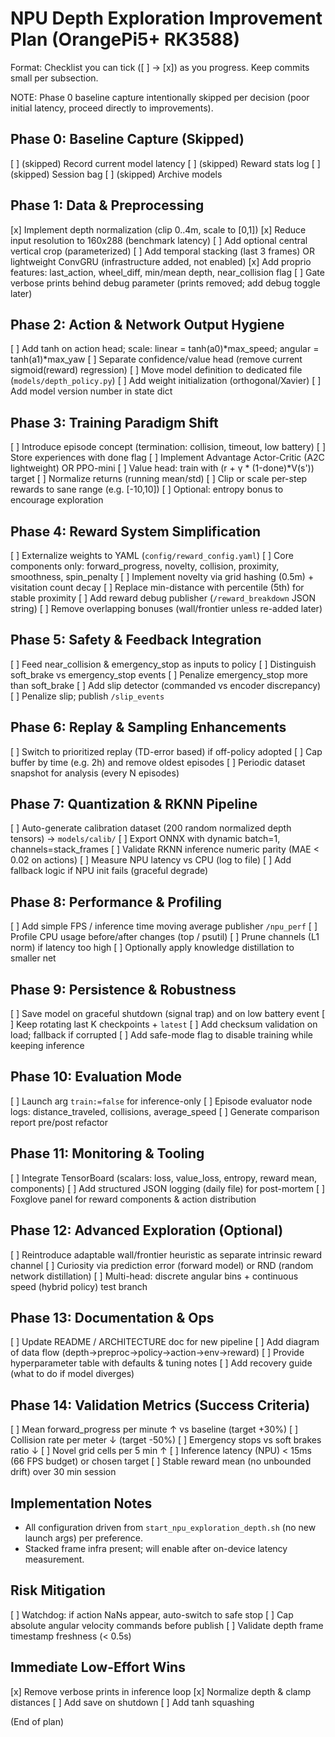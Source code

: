 # NPU Depth Exploration Improvement Plan (OrangePi5+ RK3588)

Format: Checklist you can tick ([ ] -> [x]) as you progress. Keep commits small per subsection.

NOTE: Phase 0 baseline capture intentionally skipped per decision (poor initial latency, proceed directly to improvements).

## Phase 0: Baseline Capture (Skipped)
[ ] (skipped) Record current model latency
[ ] (skipped) Reward stats log
[ ] (skipped) Session bag
[ ] (skipped) Archive models

## Phase 1: Data & Preprocessing
[x] Implement depth normalization (clip 0..4m, scale to [0,1])
[x] Reduce input resolution to 160x288 (benchmark latency)
[ ] Add optional central vertical crop (parameterized)
[ ] Add temporal stacking (last 3 frames) OR lightweight ConvGRU (infrastructure added, not enabled)
[x] Add proprio features: last_action, wheel_diff, min/mean depth, near_collision flag
[ ] Gate verbose prints behind debug parameter (prints removed; add debug toggle later)

## Phase 2: Action & Network Output Hygiene
[ ] Add tanh on action head; scale: linear = tanh(a0)*max_speed; angular = tanh(a1)*max_yaw
[ ] Separate confidence/value head (remove current sigmoid(reward) regression)
[ ] Move model definition to dedicated file (`models/depth_policy.py`)
[ ] Add weight initialization (orthogonal/Xavier)
[ ] Add model version number in state dict

## Phase 3: Training Paradigm Shift
[ ] Introduce episode concept (termination: collision, timeout, low battery)
[ ] Store experiences with done flag
[ ] Implement Advantage Actor-Critic (A2C lightweight) OR PPO-mini
[ ] Value head: train with (r + γ * (1-done)*V(s')) target
[ ] Normalize returns (running mean/std)
[ ] Clip or scale per-step rewards to sane range (e.g. [-10,10])
[ ] Optional: entropy bonus to encourage exploration

## Phase 4: Reward System Simplification
[ ] Externalize weights to YAML (`config/reward_config.yaml`)
[ ] Core components only: forward_progress, novelty, collision, proximity, smoothness, spin_penalty
[ ] Implement novelty via grid hashing (0.5m) + visitation count decay
[ ] Replace min-distance with percentile (5th) for stable proximity
[ ] Add reward debug publisher (`/reward_breakdown` JSON string)
[ ] Remove overlapping bonuses (wall/frontier unless re-added later)

## Phase 5: Safety & Feedback Integration
[ ] Feed near_collision & emergency_stop as inputs to policy
[ ] Distinguish soft_brake vs emergency_stop events
[ ] Penalize emergency_stop more than soft_brake
[ ] Add slip detector (commanded vs encoder discrepancy)
[ ] Penalize slip; publish `/slip_events`

## Phase 6: Replay & Sampling Enhancements
[ ] Switch to prioritized replay (TD-error based) if off-policy adopted
[ ] Cap buffer by time (e.g. 2h) and remove oldest episodes
[ ] Periodic dataset snapshot for analysis (every N episodes)

## Phase 7: Quantization & RKNN Pipeline
[ ] Auto-generate calibration dataset (200 random normalized depth tensors) -> `models/calib/`
[ ] Export ONNX with dynamic batch=1, channels=stack_frames
[ ] Validate RKNN inference numeric parity (MAE < 0.02 on actions)
[ ] Measure NPU latency vs CPU (log to file)
[ ] Add fallback logic if NPU init fails (graceful degrade)

## Phase 8: Performance & Profiling
[ ] Add simple FPS / inference time moving average publisher `/npu_perf`
[ ] Profile CPU usage before/after changes (top / psutil)
[ ] Prune channels (L1 norm) if latency too high
[ ] Optionally apply knowledge distillation to smaller net

## Phase 9: Persistence & Robustness
[ ] Save model on graceful shutdown (signal trap) and on low battery event
[ ] Keep rotating last K checkpoints + `latest`
[ ] Add checksum validation on load; fallback if corrupted
[ ] Add safe-mode flag to disable training while keeping inference

## Phase 10: Evaluation Mode
[ ] Launch arg `train:=false` for inference-only
[ ] Episode evaluator node logs: distance_traveled, collisions, average_speed
[ ] Generate comparison report pre/post refactor

## Phase 11: Monitoring & Tooling
[ ] Integrate TensorBoard (scalars: loss, value_loss, entropy, reward mean, components)
[ ] Add structured JSON logging (daily file) for post-mortem
[ ] Foxglove panel for reward components & action distribution

## Phase 12: Advanced Exploration (Optional)
[ ] Reintroduce adaptable wall/frontier heuristic as separate intrinsic reward channel
[ ] Curiosity via prediction error (forward model) or RND (random network distillation)
[ ] Multi-head: discrete angular bins + continuous speed (hybrid policy) test branch

## Phase 13: Documentation & Ops
[ ] Update README / ARCHITECTURE doc for new pipeline
[ ] Add diagram of data flow (depth→preproc→policy→action→env→reward)
[ ] Provide hyperparameter table with defaults & tuning notes
[ ] Add recovery guide (what to do if model diverges)

## Phase 14: Validation Metrics (Success Criteria)
[ ] Mean forward_progress per minute ↑ vs baseline (target +30%)
[ ] Collision rate per meter ↓ (target -50%)
[ ] Emergency stops vs soft brakes ratio ↓
[ ] Novel grid cells per 5 min ↑
[ ] Inference latency (NPU) < 15ms (66 FPS budget) or chosen target
[ ] Stable reward mean (no unbounded drift) over 30 min session

## Implementation Notes
- All configuration driven from `start_npu_exploration_depth.sh` (no new launch args) per preference.
- Stacked frame infra present; will enable after on-device latency measurement.

## Risk Mitigation
[ ] Watchdog: if action NaNs appear, auto-switch to safe stop
[ ] Cap absolute angular velocity commands before publish
[ ] Validate depth frame timestamp freshness (< 0.5s)

## Immediate Low-Effort Wins
[x] Remove verbose prints in inference loop
[x] Normalize depth & clamp distances
[ ] Add save on shutdown
[ ] Add tanh squashing

(End of plan)
